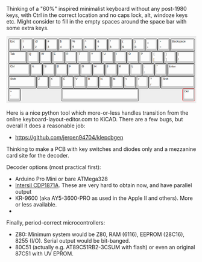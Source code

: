 Thinking of a "60%" inspired minimalist keyboard without any post-1980 keys, with
Ctrl in the correct location and no caps lock, alt, windoze keys etc.  Might consider
to fill in the empty spaces around the space bar with some extra keys.

<img src="https://github.com/eshazen/z80system/blob/master/docs/kb_example.png" width=600>

Here is a nice python tool which more-or-less handles transition from
the online keyboard-layout-editor.com to KiCAD.  There are a few bugs,
but overall it does a reasonable job:

* https://github.com/jeroen94704/klepcbgen

Thinking to make a PCB with key switches and diodes only and a mezzanine card
site for the decoder.  

Decoder options (most practical first):

* Arduino Pro Mini or bare ATMega328
* <a href="https://github.com/eshazen/z80system/blob/master/docs/CDP1871A.pdf">Intersil CDP1871A</a>.   These are very hard to obtain now, and have parallel output
* KR-9600 (aka AY5-3600-PRO as used in the Apple II and others).  More or less available.
* 
Finally, period-correct microcontrollers:

* Z80:  Minimum system would be Z80, RAM (6116), EEPROM (28C16), 8255 (I/O).  Serial output would be bit-banged.
* 80C51 (actually e.g. AT89C51RB2-3CSUM with flash) or even an original 87C51 with UV EPROM.
